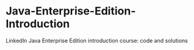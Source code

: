 # Java-Enterprise-Edition-Introduction
LinkedIn Java Enterprise Edition introduction course: code and solutions

